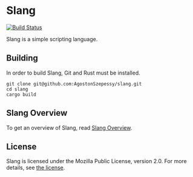 # Slang
[![Build Status](https://jenkins.agoston.codes/buildStatus/icon?job=slang)](https://jenkins.agoston.codes/job/slang/)

Slang is a simple scripting language.

## Building
In order to build Slang, Git and Rust must be installed.

```
git clone git@github.com:AgostonSzepessy/slang.git
cd slang
cargo build
```

## Slang Overview
To get an overview of Slang, read [Slang Overview](docs/language.md).

## License
Slang is licensed under the Mozilla Public License, version 2.0. For more details,
see [the license](LICENSE).
